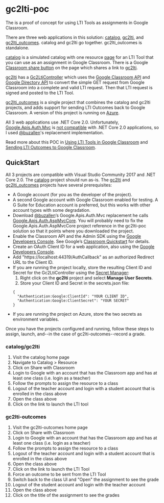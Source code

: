 # gc2lti-poc
The is a proof of concept for using LTI Tools as assignments in Google Classroom.

There are three web applications in this solution: [catalog](https://github.com/andyfmiller/gc2lti-poc/tree/master/catalog), [gc2lti](https://github.com/andyfmiller/gc2lti-poc/tree/master/gc2lti), and [gc2lti_outcomes](https://github.com/andyfmiller/gc2lti-poc/tree/master/gc2lti_outcomes). catalog and gc2lti go together. gc2lti_outcomes is standalone.

[catalog](https://github.com/andyfmiller/gc2lti-poc/tree/master/catalog) is a simulated catalog with one resource 
[page](https://github.com/andyfmiller/gc2lti-poc/blob/master/catalog/Pages/Resource.cshtml) for an LTI 
Tool that you can use as an assignment in Google Classroom. There is a Google 
[Classroom share button](https://developers.google.com/classroom/guides/sharebutton)
on the page which shares a link to [gc2lti](https://github.com/andyfmiller/gc2lti-poc/tree/master/gc2lti).

[gc2lti](https://github.com/andyfmiller/gc2lti-poc/tree/master/gc2lti) has a 
[Gc2LtiController](https://github.com/andyfmiller/gc2lti-poc/blob/master/gc2lti/Controllers/Gc2LtiController.cs)
which uses the [Google Classroom API](https://developers.google.com/classroom/) and 
[Google Directory API](https://developers.google.com/admin-sdk/directory/) to convert the simple GET request from Google Classroom into  a complete and valid LTI request. Then that LTI request is signed and posted to the LTI Tool.

[gc2lti_outcomes](https://github.com/andyfmiller/gc2lti-poc/tree/master/gc2lti_outcomes) is a single project that combines the catalog and gc2lti projects, and adds support for sending LTI Outcomes back to Google Classroom. A version of this project is running on [Azure](http://gc2lti-outcomes.azurewebsites.net/).

All 3 web applications use .NET Core 2.0. Unfortunately, [Google.Apis.Auth.Mvc](https://www.nuget.org/packages/Google.Apis.Auth.Mvc/)
is [not compatible](https://github.com/google/google-api-dotnet-client/issues/933) with .NET Core 2.0 applications, so I used 
[@buzallen](https://github.com/buzallen/google-api-dotnet-client/tree/master/Src/Support/Google.Apis.Auth.AspMvcCore)'s 
replacement implementation.

Read more about this POC in [Using LTI Tools in Google Classroom](https://andyfmiller.com/2017/11/24/using-lti-tools-in-google-classroom/) and [Sending LTI Outcomes to Google Classroom](https://andyfmiller.com/2017/12/12/sending-lti-outcomes-to-google-classroom/).

## QuickStart

All 3 projects are compatible with Visual Studio Community 2017 and .NET Core 2.0. The [catalog](https://github.com/andyfmiller/gc2lti-poc/tree/master/catalog) 
project should run as-is. The [gc2lti](https://github.com/andyfmiller/gc2lti-poc/tree/master/gc2lti) and [gc2lti_outcomes](https://github.com/andyfmiller/gc2lti-poc/tree/master/gc2lti_outcomes) projects have several prerequisites:

* A Google account (for you as the developer of the project).
* A second Google account with Google Classroom enabled for testing. A G Suite for Education account is preferred, but this works with other account types with some degradation.
* Download [@buzallen](https://github.com/buzallen)‘s Google.Apis.Auth.Mvc replacement he calls [Google.Apis.Auth.AspMvcCore](https://github.com/buzallen/google-api-dotnet-client/tree/master/Src/Support/Google.Apis.Auth.AspMvcCore). You will probably need to fix the Google.Apis.Auth.AspMvcCore project reference in the gc2lti-poc solution so that it points where you downloaded the project.
* Enable the Classroom API and the Admin SDK using the [Google Developers Console](https://console.developers.google.com/). See Google’s [Classroom Quickstart](https://developers.google.com/classroom/quickstart/dotnet) for details.
* Create an OAuth Client ID for a web application, also using the [Google Developers Console](https://console.developers.google.com/).
* Add "https://localhost:44319/AuthCallback" as an authorized Redirect URL to the Client ID.
* If you are running the project locally, store the resulting Client ID and Secret for the Gc2LtiController using the [Secret Manager](https://docs.microsoft.com/en-us/aspnet/core/security/app-secrets?tabs=visual-studio):
  1. Right click on the **gc2lti** project and select **Manage User Secrets**.
  2. Store your Client ID and Secret in the secrets.json file:
  ```
  {
    "Authentication:Google:ClientId": "YOUR CLIENT ID",
    "Authentication:Google:ClientSecret": "YOUR SECRET"
  }
  ```
* If you are running the project on Azure, store the two secrets as environment variables.

Once you have the projects configured and running, follow these steps to assign, launch, and--in the case of gc2lti-outcomes--record a grade.

### catalog/gc2lti

1. Visit the catalog home page
2. Navigate to Catalog > Resource
3. Click on Share with Classroom
4. Login to Google with an account that has the Classroom app and has at least one class (i.e. login as a teacher)
5. Follow the prompts to assign the resource to a class
6. Logout of the teacher account and login with a student account that is enrolled in the class above
7. Open the class above
8. Click on the link to launch the LTI tool

### gc2lti-outcomes

1. Visit the gc2lti-outcomes home page
2. Click on Share with Classroom
3. Login to Google with an account that has the Classroom app and has at least one class (i.e. login as a teacher)
4. Follow the prompts to assign the resource to a class
5. Logout of the teacher account and login with a student account that is enrolled in the class above
6. Open the class above
7. Click on the link to launch the LTI Tool
8. Force an outcome to be sent from the LTI Tool
9. Switch back to the class UI and "Open" the assignment to see the grade
10. Logout of the student account and login with the teacher account
11. Open the class above
12. Click on the title of the assignment to see the grades
